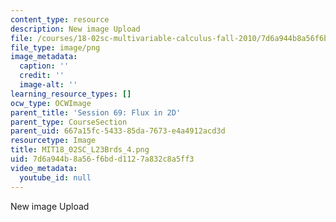 ```yaml
---
content_type: resource
description: New image Upload
file: /courses/18-02sc-multivariable-calculus-fall-2010/7d6a944b8a56f6bdd1127a832c8a5ff3_MIT18_02SC_L23Brds_4.png
file_type: image/png
image_metadata:
  caption: ''
  credit: ''
  image-alt: ''
learning_resource_types: []
ocw_type: OCWImage
parent_title: 'Session 69: Flux in 2D'
parent_type: CourseSection
parent_uid: 667a15fc-5433-85da-7673-e4a4912acd3d
resourcetype: Image
title: MIT18_02SC_L23Brds_4.png
uid: 7d6a944b-8a56-f6bd-d112-7a832c8a5ff3
video_metadata:
  youtube_id: null
---
```

New image Upload

